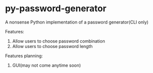 # py-password-generator
A nonsense Python implementation of a password generator(CLI only)

Features:
1. Allow users to choose password combination
2. Allow users to choose password length

Features planning:
1. GUI(may not come anytime soon)
